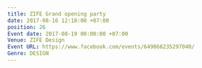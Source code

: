 ```yaml
---
title: ZIFE Grand opening party
date: 2017-08-16 12:10:00 +07:00
position: 26
Event date: 2017-08-19 00:00:00 +07:00
Venue: ZIFE Design
Event URL: https://www.facebook.com/events/649066235297040/
Genre: DESIGN
---
```


